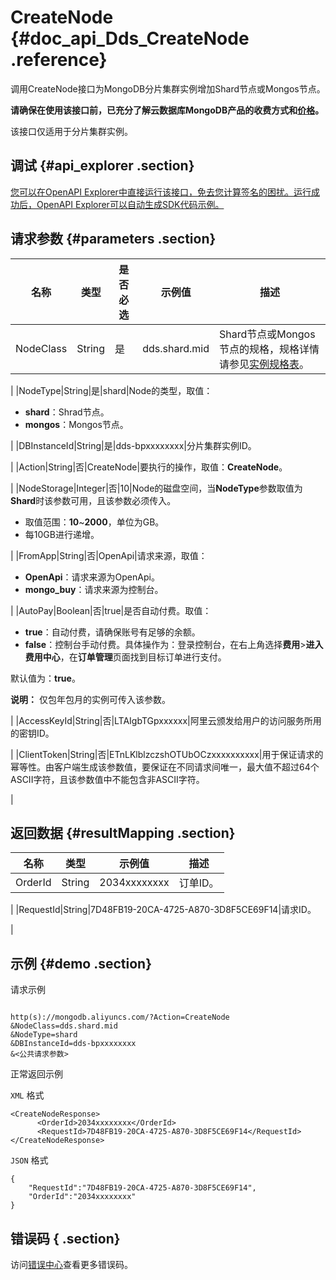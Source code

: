 # CreateNode {#doc_api_Dds_CreateNode .reference}

调用CreateNode接口为MongoDB分片集群实例增加Shard节点或Mongos节点。

 **请确保在使用该接口前，已充分了解云数据库MongoDB产品的收费方式和[价格](https://www.aliyun.com/price/product#/mongodb/detail)。** 

该接口仅适用于分片集群实例。

## 调试 {#api_explorer .section}

[您可以在OpenAPI Explorer中直接运行该接口，免去您计算签名的困扰。运行成功后，OpenAPI Explorer可以自动生成SDK代码示例。](https://api.aliyun.com/#product=Dds&api=CreateNode&type=RPC&version=2015-12-01)

## 请求参数 {#parameters .section}

|名称|类型|是否必选|示例值|描述|
|--|--|----|---|--|
|NodeClass|String|是|dds.shard.mid|Shard节点或Mongos节点的规格，规格详情请参见[实例规格表](~~57141~~)。

 |
|NodeType|String|是|shard|Node的类型，取值：

 -   **shard**：Shrad节点。
-   **mongos**：Mongos节点。

 |
|DBInstanceId|String|是|dds-bpxxxxxxxx|分片集群实例ID。

 |
|Action|String|否|CreateNode|要执行的操作，取值：**CreateNode**。

 |
|NodeStorage|Integer|否|10|Node的磁盘空间，当**NodeType**参数取值为**Shard**时该参数可用，且该参数必须传入。

 -   取值范围：**10**~**2000**，单位为GB。
-   每10GB进行递增。

 |
|FromApp|String|否|OpenApi|请求来源，取值：

 -   **OpenApi**：请求来源为OpenApi。
-   **mongo\_buy**：请求来源为控制台。

 |
|AutoPay|Boolean|否|true|是否自动付费。取值：

 -   **true**：自动付费，请确保账号有足够的余额。
-   **false**：控制台手动付费。具体操作为：登录控制台，在右上角选择**费用**\>**进入费用中心**，在**订单管理**页面找到目标订单进行支付。

 默认值为：**true**。

 **说明：** 仅包年包月的实例可传入该参数。

 |
|AccessKeyId|String|否|LTAIgbTGpxxxxxx|阿里云颁发给用户的访问服务所用的密钥ID。

 |
|ClientToken|String|否|ETnLKlblzczshOTUbOCzxxxxxxxxxx|用于保证请求的幂等性。由客户端生成该参数值，要保证在不同请求间唯一，最大值不超过64个ASCII字符，且该参数值中不能包含非ASCII字符。

 |

## 返回数据 {#resultMapping .section}

|名称|类型|示例值|描述|
|--|--|---|--|
|OrderId|String|2034xxxxxxxx|订单ID。

 |
|RequestId|String|7D48FB19-20CA-4725-A870-3D8F5CE69F14|请求ID。

 |

## 示例 {#demo .section}

请求示例

``` {#request_demo}

http(s)://mongodb.aliyuncs.com/?Action=CreateNode
&NodeClass=dds.shard.mid
&NodeType=shard
&DBInstanceId=dds-bpxxxxxxxx
&<公共请求参数>

```

正常返回示例

`XML` 格式

``` {#xml_return_success_demo}
<CreateNodeResponse>
	  <OrderId>2034xxxxxxxx</OrderId>
	  <RequestId>7D48FB19-20CA-4725-A870-3D8F5CE69F14</RequestId>
</CreateNodeResponse>
```

`JSON` 格式

``` {#json_return_success_demo}
{
	"RequestId":"7D48FB19-20CA-4725-A870-3D8F5CE69F14",
	"OrderId":"2034xxxxxxxx"
}
```

## 错误码 { .section}

访问[错误中心](https://error-center.aliyun.com/status/product/Dds)查看更多错误码。

